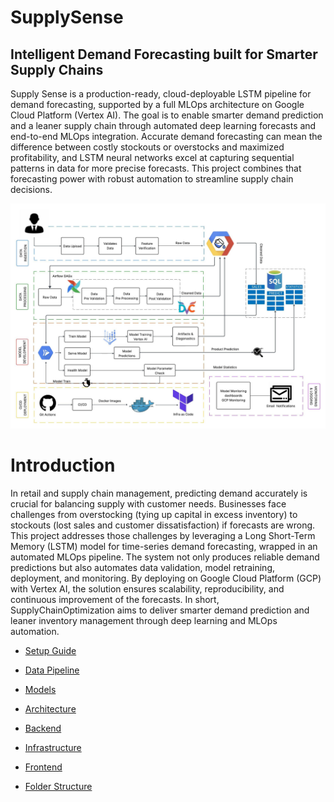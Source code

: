 # SupplySense 
## Intelligent Demand Forecasting built for Smarter Supply Chains

Supply Sense is a production-ready, cloud-deployable LSTM pipeline for demand forecasting, supported by a full MLOps architecture on Google Cloud Platform (Vertex AI). The goal is to enable smarter demand prediction and a leaner supply chain through automated deep learning forecasts and end-to-end MLOps integration. Accurate demand forecasting can mean the difference between costly stockouts or overstocks and maximized profitability, and LSTM neural networks excel at capturing sequential patterns in data for more precise forecasts. This project combines that forecasting power with robust automation to streamline supply chain decisions.

<p align="center">
  <img src="Media/arch.jpeg" alt="Architecture" width="1000"/>
</p>

# Introduction
In retail and supply chain management, predicting demand accurately is crucial for balancing supply with customer needs. Businesses face challenges from overstocking (tying up capital in excess inventory) to stockouts (lost sales and customer dissatisfaction) if forecasts are wrong. This project addresses those challenges by leveraging a Long Short-Term Memory (LSTM) model for time-series demand forecasting, wrapped in an automated MLOps pipeline. The system not only produces reliable demand predictions but also automates data validation, model retraining, deployment, and monitoring. By deploying on Google Cloud Platform (GCP) with Vertex AI, the solution ensures scalability, reproducibility, and continuous improvement of the forecasts. In short, SupplyChainOptimization aims to deliver smarter demand prediction and leaner inventory management through deep learning and MLOps automation.

- [Setup Guide](/readme/Setup_Guide.md)
- [Data Pipeline](/readme/DataPipeline.md)
- [Models](/readme/Models.md)
- [Architecture](/readme/Architecture.md)
- [Backend](/readme/Backend.md)
- [Infrastructure](/readme/Infrastructure.md)
- [Frontend](/readme/Frontend.md)

- [Folder Structure](/readme/Folder_Structure.md)



